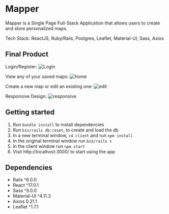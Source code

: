 # Mapper

Mapper is a Single Page Full-Stack Application that allows users to create and store personalized maps.


Tech Stack: ReactJS, Ruby/Rails, Postgres, Leaflet, Material-UI, Sass, Axios

## Final Product

Login/Register:
![Login](https://raw.githubusercontent.com/josepwil/mapper/main/screenshots/login_page.png)

View any of your saved maps:
![home](https://raw.githubusercontent.com/josepwil/mapper/main/screenshots/mapper_desktop_home.png)

Create a new map or edit an existing one:
![edit](https://raw.githubusercontent.com/josepwil/mapper/main/screenshots/mapper_desktop_edit.png)

Responsive Design:
![responsive](https://raw.githubusercontent.com/josepwil/mapper/main/screenshots/responsive_design.png)


## Getting started
1. Run ``bundle install`` to install dependencies
2. Run ``bin/rails db:reset``, to create and load the db
3. In a new terminal window, ``cd client`` and run ``npm install``
4. In the original terminal window run ``bin/rails s``
5. In the client window run ``npm start``
6. Visit http://localhost:3000/ to start using the app


## Dependencies
- Rails ^6.0.0
- React ^17.0.1
- Sass ^5.0.0
- Material-UI ^4.11.3
- Axios 0.21.1
- Leaflet ^1.7.1